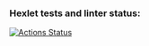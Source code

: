 ### Hexlet tests and linter status:
[![Actions Status](https://github.com/Myakot/python-project-50/actions/workflows/hexlet-check.yml/badge.svg)](https://github.com/Myakot/python-project-50/actions)